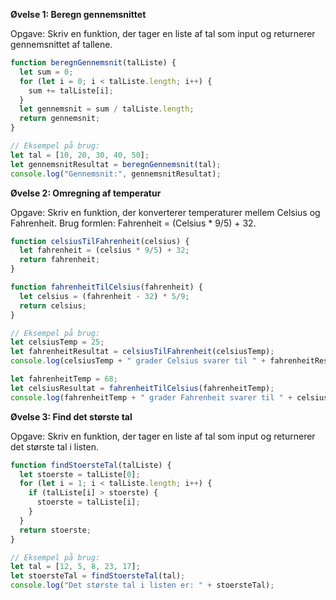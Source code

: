 **Øvelse 1: Beregn gennemsnittet**

Opgave: Skriv en funktion, der tager en liste af tal som input og returnerer gennemsnittet af tallene.

```javascript
function beregnGennemsnit(talListe) {
  let sum = 0;
  for (let i = 0; i < talListe.length; i++) {
    sum += talListe[i];
  }
  let gennemsnit = sum / talListe.length;
  return gennemsnit;
}

// Eksempel på brug:
let tal = [10, 20, 30, 40, 50];
let gennemsnitResultat = beregnGennemsnit(tal);
console.log("Gennemsnit:", gennemsnitResultat);
```

**Øvelse 2: Omregning af temperatur**

Opgave: Skriv en funktion, der konverterer temperaturer mellem Celsius og Fahrenheit. Brug formlen: Fahrenheit = (Celsius * 9/5) + 32.

```javascript
function celsiusTilFahrenheit(celsius) {
  let fahrenheit = (celsius * 9/5) + 32;
  return fahrenheit;
}

function fahrenheitTilCelsius(fahrenheit) {
  let celsius = (fahrenheit - 32) * 5/9;
  return celsius;
}

// Eksempel på brug:
let celsiusTemp = 25;
let fahrenheitResultat = celsiusTilFahrenheit(celsiusTemp);
console.log(celsiusTemp + " grader Celsius svarer til " + fahrenheitResultat + " grader Fahrenheit.");

let fahrenheitTemp = 68;
let celsiusResultat = fahrenheitTilCelsius(fahrenheitTemp);
console.log(fahrenheitTemp + " grader Fahrenheit svarer til " + celsiusResultat + " grader Celsius.");
```

**Øvelse 3: Find det største tal**

Opgave: Skriv en funktion, der tager en liste af tal som input og returnerer det største tal i listen.

```javascript
function findStoersteTal(talListe) {
  let stoerste = talListe[0];
  for (let i = 1; i < talListe.length; i++) {
    if (talListe[i] > stoerste) {
      stoerste = talListe[i];
    }
  }
  return stoerste;
}

// Eksempel på brug:
let tal = [12, 5, 8, 23, 17];
let stoersteTal = findStoersteTal(tal);
console.log("Det største tal i listen er: " + stoersteTal);
```